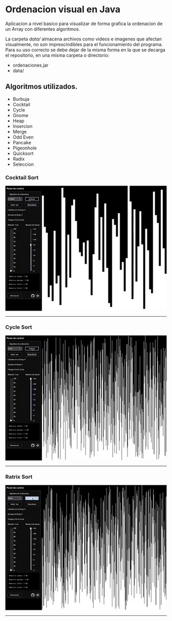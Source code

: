 # Ordenacion visual en Java

Aplicacion a nivel basico para visualizar de forma grafica la ordenacion de un Array con diferentes algoritmos.

La carpeta _data/_ almacena archivos como videos e imagenes que afectan visualmente, no son imprescindibles para el funcionamiento del programa. Para su uso correcto se debe dejar de la misma forma en la que se decarga el repositorio, en una misma carpeta o directorio:

- ordenaciones.jar
- data/

## Algoritmos utilizados.

- Burbuja
- Cocktail
- Cycle
- Gnome
- Heap
- Insercion
- Merge
- Odd Even
- Pancake
- Pigeonhole
- Quicksort
- Radix
- Seleccion

### Cocktail Sort

![cocktailSort.gif](data/media/video/cocktailSort.gif)

---

### Cycle Sort

![cycleSort.gif](data/media/video/cycleSort.gif)

---

### Ratrix Sort

![ratrixSort.gif](data/media/video/ratrixSort.gif)

---
